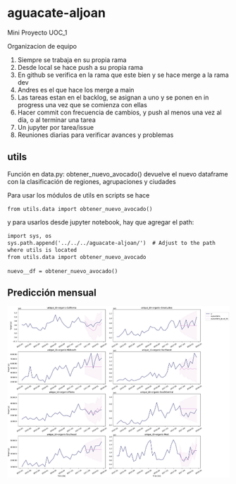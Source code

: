 # aguacate-aljoan
Mini Proyecto UOC_1

Organizacion de equipo

1. Siempre se trabaja en su propia rama
2. Desde local se hace push a su propia rama
3. En github se verifica en la rama que este bien y se hace merge a la rama dev
4. Andres es el que hace los merge a main
5. Las tareas estan en el backlog, se asignan a uno y se ponen en in progress una vez que se comienza con ellas
6. Hacer commit con frecuencia de cambios, y push al menos una vez al día, o al terminar una tarea
7. Un jupyter por tarea/issue
8. Reuniones diarias para verificar avances y problemas

## utils

Función en data.py: obtener_nuevo_avocado() devuelve el nuevo dataframe con la clasificación de regiones, agrupaciones y ciudades

Para usar los módulos de utils en scripts se hace 
```
from utils.data import obtener_nuevo_avocado()
```
y para usarlos desde jupyter notebook, hay que agregar el path:

```
import sys, os
sys.path.append('../../../aguacate-aljoan/')  # Adjust to the path where utils is located
from utils.data import obtener_nuevo_avocado

nuevo__df = obtener_nuevo_avocado()
```
## Predicción mensual

![Alt text](figures/531.png)
